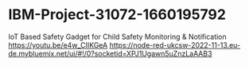 # IBM-Project-31072-1660195792
IoT Based Safety Gadget for Child Safety Monitoring &amp; Notification
https://youtu.be/e4w_CIIKGeA
https://node-red-ukcsw-2022-11-13.eu-de.mybluemix.net/ui/#!/0?socketid=XPJ1Ugawn5uZnzLaAAB3
